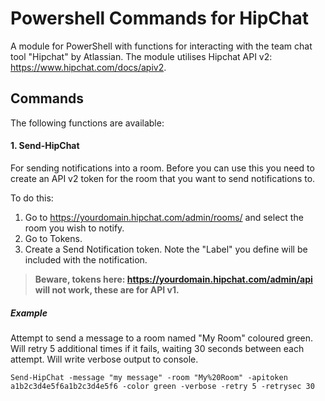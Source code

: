 # Powershell Commands for HipChat

A module for PowerShell with functions for interacting with the team chat tool "Hipchat" by Atlassian. The module utilises Hipchat API v2: https://www.hipchat.com/docs/apiv2.

## Commands

The following functions are available:

#### 1. Send-HipChat

For sending notifications into a room. Before you can use this you need to create an API v2 token for the room that you want to send notifications to. 

To do this:

1. Go to https://yourdomain.hipchat.com/admin/rooms/ and select the room you wish to notify.
2. Go to Tokens.
3. Create a Send Notification token. Note the "Label" you define will be included with the notification.

> **Beware, tokens here: https://yourdomain.hipchat.com/admin/api will not work, these are for API v1.**

##### Example

Attempt to send a message to a room named "My Room" coloured green. Will retry 5 additional times if it fails, waiting 30 seconds between each attempt. Will write verbose output to console.
    
	Send-HipChat -message "my message" -room "My%20Room" -apitoken a1b2c3d4e5f6a1b2c3d4e5f6 -color green -verbose -retry 5 -retrysec 30
